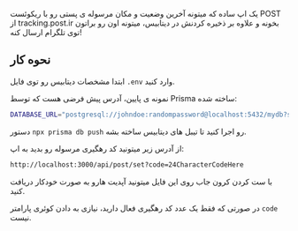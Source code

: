یک اپ ساده که میتونه آخرین وضعیت و مکان مرسوله ی پستی رو با ریکوئست POST از tracking.post.ir بخونه و علاوه بر ذخیره کردنش در دیتابیس، میتونه اون رو براتون توی تلگرام ارسال کنه!

## نحوه کار

ابتدا مشخصات دیتابیس رو توی فایل `.env` وارد کنید.

نمونه ی پایین، آدرس پیش فرضی هست که توسط Prisma ساخته شده:

```bash
DATABASE_URL="postgresql://johndoe:randompassword@localhost:5432/mydb?schema=public"
```
دستور `npx prisma db push` رو اجرا کنید تا تیبل های دیتابیس ساخته بشه.

از آدرس زیر میتونید کد رهگیری مرسوله رو بدید  به اپ:
```bash
http://localhost:3000/api/post/set?code=24CharacterCodeHere
```

با ست کردن کرون جاب روی این فایل میتونید آپدیت هارو به صورت خودکار دریافت کنید.

در صورتی که فقط یک عدد کد رهگیری فعال دارید، نیازی به دادن کوئری پارامتر `code` نیست.